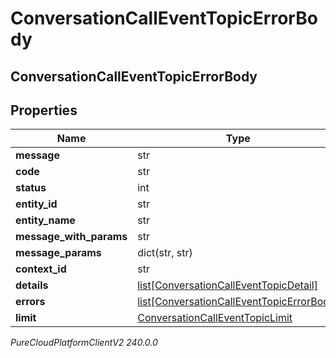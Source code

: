 # ConversationCallEventTopicErrorBody

## ConversationCallEventTopicErrorBody

## Properties

|Name | Type | Description | Notes|
|------------ | ------------- | ------------- | -------------|
| **message** | str |  | [optional] |
| **code** | str |  | [optional] |
| **status** | int |  | [optional] |
| **entity_id** | str |  | [optional] |
| **entity_name** | str |  | [optional] |
| **message_with_params** | str |  | [optional] |
| **message_params** | dict(str, str) |  | [optional] |
| **context_id** | str |  | [optional] |
| **details** | [list[ConversationCallEventTopicDetail]](ConversationCallEventTopicDetail) |  | [optional] |
| **errors** | [list[ConversationCallEventTopicErrorBody]](ConversationCallEventTopicErrorBody) |  | [optional] |
| **limit** | [ConversationCallEventTopicLimit](ConversationCallEventTopicLimit) |  | [optional] |



_PureCloudPlatformClientV2 240.0.0_
